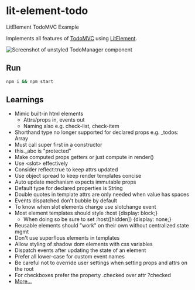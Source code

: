 # lit-element-todo
LitElement TodoMVC Example

Implements all features of [TodoMVC](http://todomvc.com/) using [LitElement](https://www.npmjs.com/package/@polymer/lit-element).

![Screenshot of unstyled TodoManager component](https://user-images.githubusercontent.com/206228/48041680-44a18400-e14c-11e8-91b8-bd1190addcc0.png)

## Run

```sh
npm i && npm start
```

## Learnings

* Mimic built-in html elements
  * Attrs/props in, events out
  * Naming also e.g. check-list, check-item
* Shorthand type no longer supported for declared props e.g. _todos: Array
* Must call super first in a constructor
* this._abc is "protected"
* Make computed props getters or just compute in render()
* Use &lt;slot&gt; effectively
* Consider reflect:true to keep attrs updated
* Use object spread to keep render templates concise
* Auto update mechanism expects immutable props
* Default type for declared properties is String
* Double quotes in template attrs are only needed when value has spaces
* Events dispatched don't bubble by default
* To know when slot elements change use slotchange event
* Most element templates should style :host {display: block;}
  * When doing so be sure to set :host([hidden]) {display: none;}
* Reusable elements should "work" on their own without centralized state mgmt
* Don't use superflous elements in templates
* Allow styling of shadow dom elements with css variables
* Dispatch events after updating the state of an element
* Prefer all lower-case for custom event names
* Be careful not to override user settings when setting props and attrs on the root
* For checkboxes prefer the property .checked over attr ?checked
* [More...](https://developers.google.com/web/fundamentals/web-components/best-practices)
